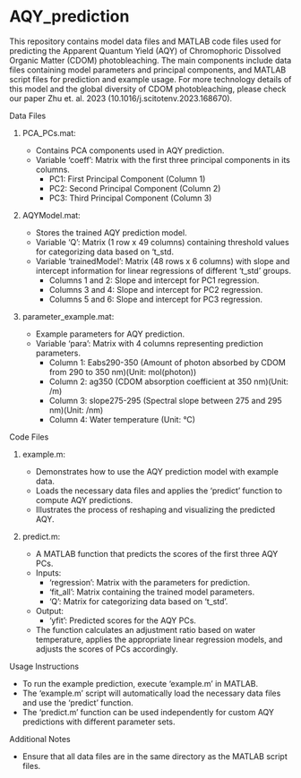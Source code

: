 # AQY_prediction
This repository contains model data files and MATLAB code files used for predicting the Apparent Quantum Yield (AQY) of Chromophoric Dissolved Organic Matter (CDOM) photobleaching. The main components include data files containing model parameters and principal components, and MATLAB script files for prediction and example usage. For more technology details of this model and the global diversity of CDOM photobleaching, please check our paper Zhu et. al. 2023 (10.1016/j.scitotenv.2023.168670).

Data Files
1. PCA_PCs.mat:
   - Contains PCA components used in AQY prediction.
   - Variable ‘coeff’: Matrix with the first three principal components in its columns.
     - PC1: First Principal Component (Column 1)
     - PC2: Second Principal Component (Column 2)
     - PC3: Third Principal Component (Column 3)

2. AQYModel.mat:
   - Stores the trained AQY prediction model.
   - Variable ‘Q’: Matrix (1 row x 49 columns) containing threshold values for categorizing data based on ‘t_std.
   - Variable ‘trainedModel’: Matrix (48 rows x 6 columns) with slope and intercept information for linear regressions of different ‘t_std’ groups.
     - Columns 1 and 2: Slope and intercept for PC1 regression.
     - Columns 3 and 4: Slope and intercept for PC2 regression.
     - Columns 5 and 6: Slope and intercept for PC3 regression.

3. parameter_example.mat:
   - Example parameters for AQY prediction.
   - Variable ‘para’: Matrix with 4 columns representing prediction parameters.
     - Column 1: Eabs290-350 (Amount of photon absorbed by CDOM from 290 to 350 nm)(Unit: mol(photon))
     - Column 2: ag350 (CDOM absorption coefficient at 350 nm)(Unit: /m)
     - Column 3: slope275-295 (Spectral slope between 275 and 295 nm)(Unit: /nm)
     - Column 4: Water temperature (Unit: °C)

Code Files
1. example.m:
   - Demonstrates how to use the AQY prediction model with example data.
   - Loads the necessary data files and applies the ‘predict’ function to compute AQY predictions.
   - Illustrates the process of reshaping and visualizing the predicted AQY.

2. predict.m:
   - A MATLAB function that predicts the scores of the first three AQY PCs.
   - Inputs: 
     - ‘regression’: Matrix with the parameters for prediction.
     - ‘fit_all’: Matrix containing the trained model parameters.
     - ‘Q’: Matrix for categorizing data based on ‘t_std’.
   - Output: 
     - ‘yfit’: Predicted scores for the AQY PCs.
   - The function calculates an adjustment ratio based on water temperature, applies the appropriate linear regression models, and adjusts the scores of PCs accordingly.

Usage Instructions
- To run the example prediction, execute ‘example.m’ in MATLAB.
- The ‘example.m’ script will automatically load the necessary data files and use the ‘predict’ function.
- The ‘predict.m’ function can be used independently for custom AQY predictions with different parameter sets.

Additional Notes
- Ensure that all data files are in the same directory as the MATLAB script files.

